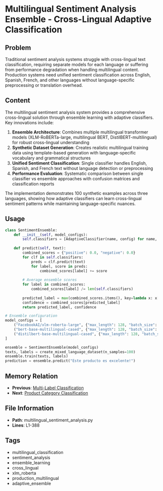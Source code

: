 # Multilingual Sentiment Analysis Ensemble - Cross-Lingual Adaptive Classification

## Problem
Traditional sentiment analysis systems struggle with cross-lingual text classification, requiring separate models for each language or suffering from performance degradation when handling multilingual content. Production systems need unified sentiment classification across English, Spanish, French, and other languages without language-specific preprocessing or translation overhead.

## Content
The multilingual sentiment analysis system provides a comprehensive cross-lingual solution through ensemble learning with adaptive classifiers. Key innovations include:

1. **Ensemble Architecture**: Combines multiple multilingual transformer models (XLM-RoBERTa-large, multilingual BERT, DistilBERT-multilingual) for robust cross-lingual understanding
2. **Synthetic Dataset Generation**: Creates realistic multilingual training data using template-based generation with language-specific vocabulary and grammatical structures
3. **Unified Sentiment Classification**: Single classifier handles English, Spanish, and French text without language detection or preprocessing
4. **Performance Evaluation**: Systematic comparison between single classifier vs ensemble approaches with confusion matrices and classification reports

The implementation demonstrates 100 synthetic examples across three languages, showing how adaptive classifiers can learn cross-lingual sentiment patterns while maintaining language-specific nuances.

## Usage
```python
class SentimentEnsemble:
    def __init__(self, model_configs):
        self.classifiers = [AdaptiveClassifier(name, config) for name, config in model_configs]
    
    def predict(self, text):
        combined_scores = {"positive": 0.0, "negative": 0.0}
        for clf in self.classifiers:
            preds = clf.predict(text)
            for label, score in preds:
                combined_scores[label] += score
        
        # Average ensemble scores
        for label in combined_scores:
            combined_scores[label] /= len(self.classifiers)
        
        predicted_label = max(combined_scores.items(), key=lambda x: x[1])[0]
        confidence = combined_scores[predicted_label]
        return predicted_label, confidence

# Ensemble configuration
model_configs = [
    ("FacebookAI/xlm-roberta-large", {"max_length": 128, "batch_size": 16}),
    ("bert-base-multilingual-cased", {"max_length": 128, "batch_size": 16}),
    ("distilbert-base-multilingual-cased", {"max_length": 128, "batch_size": 16})
]

ensemble = SentimentEnsemble(model_configs)
texts, labels = create_mixed_language_dataset(n_samples=100)
ensemble.train(texts, labels)
prediction = ensemble.predict("Este producto es excelente!")
```

## Memory Relation
- **Previous**: [Multi-Label Classification](./multi_label_classification.md)
- **Next**: [Product Category Classification](./product_category_classification.md)

## File Information
- **Path**: multilingual_sentiment_analysis.py
- **Lines**: L1-388

## Tags
- multilingual_classification
- sentiment_analysis
- ensemble_learning
- cross_lingual
- xlm_roberta
- production_multilingual
- adaptive_ensemble
